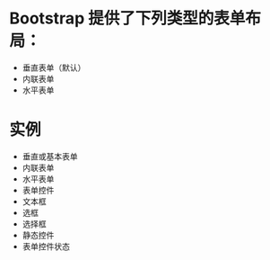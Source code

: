 # Bootstrap 提供了下列类型的表单布局：
- 垂直表单（默认）
- 内联表单
- 水平表单

# 实例
- 垂直或基本表单
- 内联表单
- 水平表单
- 表单控件
- 文本框
- 选框
- 选择框
- 静态控件
- 表单控件状态
